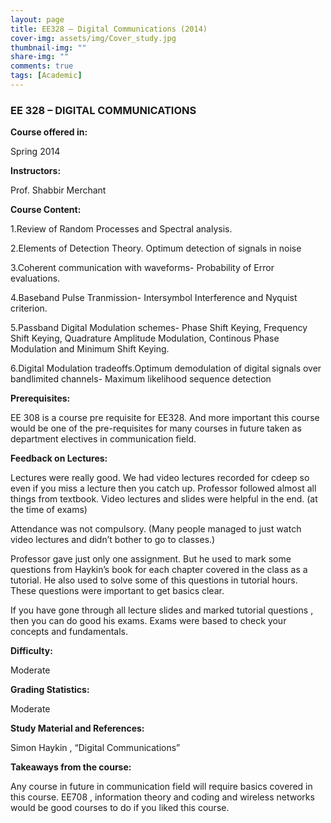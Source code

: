 ```yaml
---
layout: page
title: EE328 – Digital Communications (2014)
cover-img: assets/img/Cover_study.jpg
thumbnail-img: ""
share-img: ""
comments: true
tags: [Academic]
---
```




### EE 328 – DIGITAL COMMUNICATIONS



**Course offered in:**



Spring 2014



**Instructors:**



Prof. Shabbir Merchant



**Course Content:**



1.Review of Random Processes and Spectral analysis.

2.Elements of Detection Theory. Optimum detection of signals in noise

3.Coherent communication with waveforms- Probability of Error evaluations.

4.Baseband Pulse Tranmission- Intersymbol Interference and Nyquist criterion.

5.Passband Digital Modulation schemes- Phase Shift Keying, Frequency Shift Keying, Quadrature Amplitude Modulation, Continous Phase Modulation and Minimum Shift Keying.

6.Digital Modulation tradeoffs.Optimum demodulation of digital signals over bandlimited channels- Maximum likelihood sequence detection


**Prerequisites:**



EE 308 is a course pre requisite for EE328. And more important this course would be one of the pre-requisites for many courses in future taken as department electives in communication field.



**Feedback on Lectures:**

Lectures were really good. We had video lectures recorded for cdeep so even if you miss a lecture then you catch up. Professor followed almost all things from textbook. Video lectures and slides were helpful in the end. (at the time of exams)

Attendance was not compulsory. (Many people managed to just watch video lectures and didn’t bother to go to classes.)

Professor gave just only one assignment. But he used to mark some questions from Haykin’s book for each chapter covered in the class as a tutorial. He also used to solve some of this questions in tutorial hours. These questions were important to get basics clear.

If you have gone through all lecture slides and marked tutorial questions , then you can do good  his exams. Exams were based to check your concepts and fundamentals.


**Difficulty:**



Moderate



**Grading Statistics:**


Moderate



**Study Material and References:**



Simon Haykin , “Digital Communications”


**Takeaways from the course:**


Any course in future in communication field will require basics covered in this course. EE708 , information theory and coding and wireless networks would be good courses to do if you liked this course.

